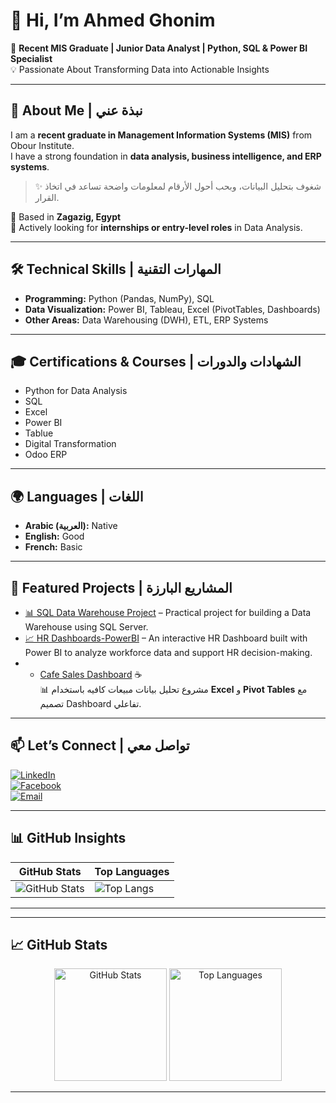# 👋 Hi, I’m Ahmed Ghonim  
🎯 **Recent MIS Graduate | Junior Data Analyst | Python, SQL & Power BI Specialist**  
💡 Passionate About Transforming Data into Actionable Insights  

---

## 📌 About Me | نبذة عني  
I am a **recent graduate in Management Information Systems (MIS)** from Obour Institute.  
I have a strong foundation in **data analysis, business intelligence, and ERP systems**.  

> ✨ شغوف بتحليل البيانات، وبحب أحول الأرقام لمعلومات واضحة تساعد في اتخاذ القرار.  

📍 Based in **Zagazig, Egypt**  
🔎 Actively looking for **internships or entry-level roles** in Data Analysis.  

---

## 🛠️ Technical Skills | المهارات التقنية  

- **Programming:** Python (Pandas, NumPy), SQL  
- **Data Visualization:** Power BI, Tableau, Excel (PivotTables, Dashboards)  
- **Other Areas:** Data Warehousing (DWH), ETL, ERP Systems  

---

## 🎓 Certifications & Courses | الشهادات والدورات  
- Python for Data Analysis  
- SQL
- Excel
- Power BI
- Tablue
- Digital Transformation  
- Odoo ERP  

---

## 🌍 Languages | اللغات  
- **Arabic (العربية):** Native  
- **English:** Good  
- **French:** Basic  

---

## 📂 Featured Projects | المشاريع البارزة  
- [📊 SQL Data Warehouse Project](https://github.com/A7medGhonim/SQL-Data-Warehouse-Project.git) – Practical project for building a Data Warehouse using SQL Server.  
- [📈 HR Dashboards-PowerBI](https://github.com/A7medGhonim/HR-Dashboard-PowerBI.git) – An interactive HR Dashboard built with Power BI to analyze workforce data and support HR decision-making.
- - [Cafe Sales Dashboard](https://github.com/A7medGhonim/Cafe-Sales-Excel-Dashboard) ☕  
  📊 مشروع تحليل بيانات مبيعات كافيه باستخدام **Excel** و **Pivot Tables** مع تصميم Dashboard تفاعلي.

---

##   📫 Let’s Connect | تواصل معي
[![LinkedIn](https://img.shields.io/badge/LinkedIn-Connect-blue?logo=linkedin)](https://www.linkedin.com/in/ahmedghoonim)  
[![Facebook](https://img.shields.io/badge/Facebook-Follow-blue?logo=facebook)](https://www.facebook.com/share/19JWnRjSrQ/)  
[![Email](https://img.shields.io/badge/Email-Contact-red?logo=gmail)](ghnewa1911@gmail.com)

---

##  📊  GitHub Insights
| GitHub Stats | Top Languages |
|--------------|----------------|
|![GitHub Stats](https://github-readme-stats.vercel.app/api?username=A7medGhonim&show_icons=true&theme=radical)|![Top Langs](https://github-readme-stats.vercel.app/api/top-langs/?username=A7medGhonim&layout=compact)|

---
---

## 📈 GitHub Stats  

<p align="center">
  <img src="https://github-readme-stats.vercel.app/api?username=A7medGhonim&show_icons=true&theme=radical" alt="GitHub Stats" height="180"/>
  <img src="https://github-readme-stats.vercel.app/api/top-langs/?username=A7medGhonim&layout=compact&theme=radical" alt="Top Languages" height="180"/>
</p>

---

